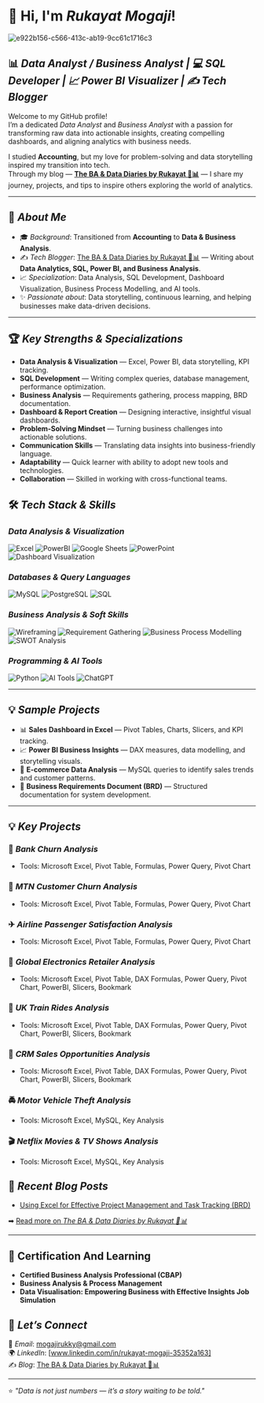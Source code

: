 # 👋 Hi, I'm *Rukayat Mogaji*!

![e922b156-c566-413c-ab19-9cc61c1716c3](https://github.com/user-attachments/assets/2c448571-1958-4498-b213-d367d2a7f045)



## 📊 *Data Analyst / Business Analyst | 💻 SQL Developer | 📈 Power BI Visualizer | ✍️ Tech Blogger*

Welcome to my GitHub profile!  
I’m a dedicated *Data Analyst* and *Business Analyst* with a passion for transforming raw data into actionable insights, creating compelling dashboards, and aligning analytics with business needs.  

I studied **Accounting**, but my love for problem-solving and data storytelling inspired my transition into tech.  
Through my blog — **[The BA & Data Diaries by Rukayat 📖📊](https://rukayat.hashnode.dev/)** — I share my journey, projects, and tips to inspire others exploring the world of analytics.  

---

## 🚀 *About Me*
- 🎓 *Background*: Transitioned from **Accounting** to **Data & Business Analysis**.  
- ✍️ *Tech Blogger*: [The BA & Data Diaries by Rukayat 📖📊](https://rukayat.hashnode.dev/) — Writing about **Data Analytics, SQL, Power BI, and Business Analysis**.  
- 📈 *Specialization*: Data Analysis, SQL Development, Dashboard Visualization, Business Process Modelling, and AI tools.  
- ✨ *Passionate about*: Data storytelling, continuous learning, and helping businesses make data-driven decisions.

---

## 🏆 *Key Strengths & Specializations*
- **Data Analysis & Visualization** — Excel, Power BI, data storytelling, KPI tracking.  
- **SQL Development** — Writing complex queries, database management, performance optimization.  
- **Business Analysis** — Requirements gathering, process mapping, BRD documentation.  
- **Dashboard & Report Creation** — Designing interactive, insightful visual dashboards.  
- **Problem-Solving Mindset** — Turning business challenges into actionable solutions.  
- **Communication Skills** — Translating data insights into business-friendly language.  
- **Adaptability** — Quick learner with ability to adopt new tools and technologies.  
- **Collaboration** — Skilled in working with cross-functional teams.


## 🛠 *Tech Stack & Skills*

### *Data Analysis & Visualization*
![Excel](https://img.shields.io/badge/Microsoft%20Excel-217346?style=for-the-badge&logo=microsoft-excel&logoColor=white)
![PowerBI](https://img.shields.io/badge/PowerBI-F2C811?style=for-the-badge&logo=powerbi&logoColor=black)
![Google Sheets](https://img.shields.io/badge/Google%20Sheets-34A853?style=for-the-badge&logo=google-sheets&logoColor=white)
![PowerPoint](https://img.shields.io/badge/PowerPoint-B7472A?style=for-the-badge&logo=microsoft-powerpoint&logoColor=white)
![Dashboard Visualization](https://img.shields.io/badge/Dashboard%20Visualization-007ACC?style=for-the-badge&logo=data&logoColor=white)

### *Databases & Query Languages*
![MySQL](https://img.shields.io/badge/MySQL-005C84?style=for-the-badge&logo=mysql&logoColor=white)
![PostgreSQL](https://img.shields.io/badge/PostgreSQL-336791?style=for-the-badge&logo=postgresql&logoColor=white)
![SQL](https://img.shields.io/badge/SQL-003B57?style=for-the-badge&logo=sqlite&logoColor=white)

### *Business Analysis & Soft Skills*
![Wireframing](https://img.shields.io/badge/Wireframing-FF5722?style=for-the-badge&logo=figma&logoColor=white)
![Requirement Gathering](https://img.shields.io/badge/Requirement%20Gathering-43A047?style=for-the-badge&logo=data&logoColor=white)
![Business Process Modelling](https://img.shields.io/badge/Business%20Process%20Modelling-8E24AA?style=for-the-badge&logo=workflow&logoColor=white)
![SWOT Analysis](https://img.shields.io/badge/SWOT%20Analysis-1E88E5?style=for-the-badge&logo=analysis&logoColor=white)

### *Programming & AI Tools*
![Python](https://img.shields.io/badge/Python-3776AB?style=for-the-badge&logo=python&logoColor=white)
![AI Tools](https://img.shields.io/badge/AI%20Tools-FF9800?style=for-the-badge&logo=artificial-intelligence&logoColor=white)
![ChatGPT](https://img.shields.io/badge/ChatGPT-00A67E?style=for-the-badge&logo=openai&logoColor=white)

---

## 💡 *Sample Projects*
- 📊 **Sales Dashboard in Excel** — Pivot Tables, Charts, Slicers, and KPI tracking.  
- 📈 **Power BI Business Insights** — DAX measures, data modelling, and storytelling visuals.  
- 🛒 **E-commerce Data Analysis** — MySQL queries to identify sales trends and customer patterns.  
- 📂 **Business Requirements Document (BRD)** — Structured documentation for system development.  

---

## 💡 *Key Projects*

### 🏦 *Bank Churn Analysis*

* Tools: Microsoft Excel, Pivot Table, Formulas, Power Query, Pivot Chart

### 📱 *MTN Customer Churn Analysis*

* Tools: Microsoft Excel, Pivot Table, Formulas, Power Query, Pivot Chart

### ✈ *Airline Passenger Satisfaction Analysis*

* Tools: Microsoft Excel, Pivot Table, Formulas, Power Query, Pivot Chart

### 🛒 *Global Electronics Retailer Analysis*

* Tools: Microsoft Excel, Pivot Table, DAX Formulas, Power Query, Pivot Chart, PowerBI, Slicers, Bookmark

### 🚆 *UK Train Rides Analysis*

* Tools: Microsoft Excel, Pivot Table, DAX Formulas, Power Query, Pivot Chart, PowerBI, Slicers, Bookmark

### 💼 *CRM Sales Opportunities Analysis*

* Tools: Microsoft Excel, Pivot Table, DAX Formulas, Power Query, Pivot Chart, PowerBI, Slicers, Bookmark

### 🚔 *Motor Vehicle Theft Analysis*

* Tools: Microsoft Excel, MySQL, Key Analysis

### 🎬 *Netflix Movies & TV Shows Analysis*

* Tools: Microsoft Excel, MySQL, Key Analysis

## 📝 *Recent Blog Posts*
<!-- BLOG-POST-LIST:START -->
- [Using Excel for Effective Project Management and Task Tracking (BRD)](https://rukayat.hashnode.dev/)
<!-- BLOG-POST-LIST:END -->

➡ [Read more on *The BA & Data Diaries by Rukayat 📖📊*](https://rukayat.hashnode.dev/)

---

## 📜 Certification And Learning
- **Certified Business Analysis Professional (CBAP)**
- **Business Analysis & Process Management**
- **Data Visualisation: Empowering Business with Effective Insights Job Simulation** 


## 🤝 *Let’s Connect*
📧 *Email*: mogajirukky@gmail.com  
🌍 *LinkedIn*: [www.linkedin.com/in/rukayat-mogaji-35352a163]  
✍️ *Blog*: [The BA & Data Diaries by Rukayat 📖📊](https://rukayat.hashnode.dev/)  

---

⭐ *"Data is not just numbers — it’s a story waiting to be told."*
